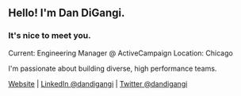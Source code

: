 ## Hello! I'm Dan DiGangi.
### It's nice to meet you.

Current: Engineering Manager @ ActiveCampaign
Location: Chicago

I'm passionate about building diverse, high performance teams.

[Website](https://dandigangi.com) | [LinkedIn @dandigangi](https://linkedin.com/in/dandigangi) | [Twitter @dandigangi](https://twitter.com/dandigangi)
